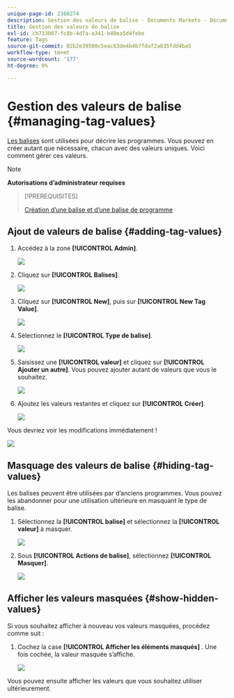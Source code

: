 ```yaml
---
unique-page-id: 2360274
description: Gestion des valeurs de balise - Documents Marketo - Documentation du produit
title: Gestion des valeurs de balise
exl-id: cb733007-fc8b-4d7a-a341-b40ea5d4febe
feature: Tags
source-git-commit: 02b2e39580c5eac63de4b4b7fdaf2a835fdd4ba5
workflow-type: tm+mt
source-wordcount: '177'
ht-degree: 0%

---
```


# Gestion des valeurs de balise {#managing-tag-values}

[Les balises](/help/marketo/product-docs/core-marketo-concepts/programs/working-with-programs/understanding-tags.md) sont utilisées pour décrire les programmes. Vous pouvez en créer autant que nécessaire, chacun avec des valeurs uniques. Voici comment gérer ces valeurs.

>[!NOTE]
>
>**Autorisations d’administrateur requises**

>[!PREREQUISITES]
>
>[Création d’une balise et d’une balise de programme](/help/marketo/product-docs/administration/tags/create-a-new-program-tag-and-tag-values.md)

## Ajout de valeurs de balise {#adding-tag-values}

1. Accédez à la zone **[!UICONTROL Admin]**.

   ![](assets/managing-tag-values-1.png)

1. Cliquez sur **[!UICONTROL Balises]**.

   ![](assets/managing-tag-values-2.png)

1. Cliquez sur **[!UICONTROL New]**, puis sur **[!UICONTROL New Tag Value]**.

   ![](assets/managing-tag-values-3.png)

1. Sélectionnez le **[!UICONTROL Type de balise]**.

   ![](assets/managing-tag-values-4.png)

1. Saisissez une **[!UICONTROL valeur]** et cliquez sur **[!UICONTROL Ajouter un autre]**. Vous pouvez ajouter autant de valeurs que vous le souhaitez.

   ![](assets/managing-tag-values-5.png)

1. Ajoutez les valeurs restantes et cliquez sur **[!UICONTROL Créer]**.

   ![](assets/managing-tag-values-6.png)

Vous devriez voir les modifications immédiatement !

![](assets/managing-tag-values-7.png)

## Masquage des valeurs de balise {#hiding-tag-values}

Les balises peuvent être utilisées par d’anciens programmes. Vous pouvez les abandonner pour une utilisation ultérieure en masquant le type de balise.

1. Sélectionnez la **[!UICONTROL balise]** et sélectionnez la **[!UICONTROL valeur]** à masquer.

   ![](assets/managing-tag-values-8.png)

1. Sous **[!UICONTROL Actions de balise]**, sélectionnez **[!UICONTROL Masquer]**.

   ![](assets/managing-tag-values-9.png)

## Afficher les valeurs masquées {#show-hidden-values}

Si vous souhaitez afficher à nouveau vos valeurs masquées, procédez comme suit :

1. Cochez la case **[!UICONTROL Afficher les éléments masqués]** . Une fois cochée, la valeur masquée s’affiche.

   ![](assets/managing-tag-values-10.png)

Vous pouvez ensuite afficher les valeurs que vous souhaitez utiliser ultérieurement.
